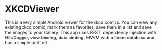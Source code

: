 # XKCDViewer
This is a very simple Android viewer for the xkcd comics. You can view any existing xkcd comic, mark them as favorites, save them in a list and save the images to your Gallery. This app uses REST, dependency injection with Hilt/Dagger, view binding, data binding, MVVM with a Room database and has a simple unit test.
